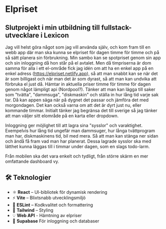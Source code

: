 # Elpriset

## Slutprojekt i min utbildning till fullstack-utvecklare i Lexicon

Jag vill helst göra något som jag vill använda själv, och kom fram till en webb app där man ska kunna se elpriset för dagen timme för timme och på så sätt planera sin förbrukning. Min sambo kan se spotpriset genom sin app och sin inloggning då hon står på el avtalet. Men då timpriserna är dom samma för alla i ett el-område fick jag idén om att ha en enkel app på en enkel adress (https://elpriset.netlify.app), så att man snabbt kan se när det är som billigast och när man det är som dyrast, så att man kan undvika att förbruka el just då.
Hämtar in aktuella priser timme för timme för dagen genom något lämpligt api (Nordpool?). Tänker att man kan lägga till saker som "tvätta", "dammsuga", "diskmaskin" och ställa in hur lång tid varje sak tar. Då kan appen säga när på dygnet det passar och jämföra det med morgondagen. Det kan också varna om att det är dyrt just nu, eller kommande timmar. Initialt tänker jag begränsa det till sverige så jag tänker att man väljer sitt elområde på en karta eller dropdown.

Inloggning ger möjlighet till att lagra sina "sysslor" och varaktighet. Exempelvis hur lång tid ungefär man dammsuger, hur långa tvättprogram man har, diskmaskinens tid, bil med mera. Så att man kan stänga ner sidan och ändå få fram vad man har planerat. Dessa lagrade sysslor ska med lätthet kunna läggas till i timmar under dagen, som en slags todo-larm.

Från mobilen ska det vara enkelt och tydligt, från större skärm en mer omfattande dashboard vy.

## 🛠 Teknologier

- ⚛️ **React** – UI-bibliotek för dynamisk rendering
- ⚡ **Vite** – Blixtsnabb utvecklingsmiljö
- 🧹 **ESLint** – Kodkvalitet och formattering
- 🎨 **Tailwind** – Styling
- 💡 **Web API** - Hämtning av elpriser
- 🧰 **Supabase** För inloggning och databaser
